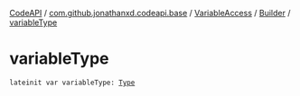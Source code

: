 [CodeAPI](../../../index.md) / [com.github.jonathanxd.codeapi.base](../../index.md) / [VariableAccess](../index.md) / [Builder](index.md) / [variableType](.)

# variableType

`lateinit var variableType: `[`Type`](http://docs.oracle.com/javase/6/docs/api/java/lang/reflect/Type.html)